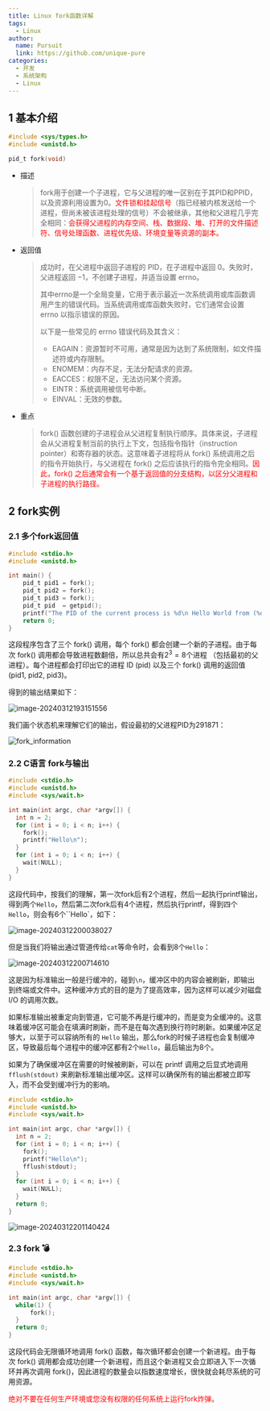 ```yaml
---
title: Linux fork函数详解
tags: 
  - Linux
author: 
  name: Pursuit
  link: https://github.com/unique-pure
categories: 
  - 开发
  - 系统架构
  - Linux
---
```

## 1 基本介绍

```c
#include <sys/types.h>
#include <unistd.h>

pid_t fork(void)
```



* 描述

	> fork用于创建一个子进程，它与父进程的唯一区别在于其PID和PPID，以及资源利用设置为0。<font color="red">文件锁和挂起信号</font>（指已经被内核发送给一个进程，但尚未被该进程处理的信号）不会被继承，其他和父进程几乎完全相同：<font color="red">会获得父进程的内存空间、栈、数据段、堆、打开的文件描述符、信号处理函数、进程优先级、环境变量等资源的副本。</font>

* 返回值

	> 成功时，在父进程中返回子进程的 PID，在子进程中返回 $0$。失败时，父进程返回 $-1$，不创建子进程，并适当设置 errno。
	>
	> 其中errno是一个全局变量，它用于表示最近一次系统调用或库函数调用产生的错误代码。当系统调用或库函数失败时，它们通常会设置 errno 以指示错误的原因。
	>
	> 以下是一些常见的 errno 错误代码及其含义：
	>
	> * EAGAIN：资源暂时不可用，通常是因为达到了系统限制，如文件描述符或内存限制。
	> * ENOMEM：内存不足，无法分配请求的资源。
	> * EACCES：权限不足，无法访问某个资源。
	> * EINTR：系统调用被信号中断。
	> * EINVAL：无效的参数。

* 重点

	> fork() 函数创建的子进程会从父进程复制执行顺序。具体来说，子进程会从父进程复制当前的执行上下文，包括指令指针（instruction pointer）和寄存器的状态。这意味着子进程将从 fork() 系统调用之后的指令开始执行，与父进程在 fork() 之后应该执行的指令完全相同。<font color="red">因此，fork() 之后通常会有一个基于返回值的分支结构，以区分父进程和子进程的执行路径。</font>

## 2 fork实例

### 2.1 多个fork返回值

```c
#include <stdio.h>
#include <unistd.h>

int main() {
    pid_t pid1 = fork();
    pid_t pid2 = fork();
    pid_t pid3 = fork();
    pid_t pid  = getpid();
    printf("The PID of the current process is %d\n Hello World from (%d, %d, %d)\n", pid, pid1, pid2, pid3);
    return 0;
}
```

这段程序包含了三个 fork() 调用，每个 fork() 都会创建一个新的子进程。由于每次 fork() 调用都会导致进程数翻倍，所以总共会有$2^3=8$个进程 （包括最初的父进程）。每个进程都会打印出它的进程 ID (pid) 以及三个 fork() 调用的返回值 (pid1, pid2, pid3)。

得到的输出结果如下：

![image-20240312193151556](https://raw.githubusercontent.com/unique-pure/NewPicGoLibrary/main/img/image-20240312193151556.png)

我们画个状态机来理解它们的输出，假设最初的父进程PID为291871：

![fork_information](https://raw.githubusercontent.com/unique-pure/NewPicGoLibrary/main/img/fork_information.png)

### 2.2 C语言 fork与输出

```c
#include <stdio.h>
#include <unistd.h>
#include <sys/wait.h>

int main(int argc, char *argv[]) {
  int n = 2;
  for (int i = 0; i < n; i++) {
    fork();
    printf("Hello\n");
  }
  for (int i = 0; i < n; i++) {
    wait(NULL);
  }
}
```

这段代码中，按我们的理解，第一次fork后有2个进程，然后一起执行printf输出，得到两个`Hello`，然后第二次fork后有4个进程，然后执行printf，得到四个`Hello`，则会有6个``Hello`，如下：

![image-20240312200038027](https://raw.githubusercontent.com/unique-pure/NewPicGoLibrary/main/img/image-20240312200038027.png)

但是当我们将输出通过管道传给`cat`等命令时，会看到8个`Hello`：

![image-20240312200714610](https://raw.githubusercontent.com/unique-pure/NewPicGoLibrary/main/img/image-20240312200714610.png)

这是因为标准输出一般是行缓冲的，碰到`\n`，缓冲区中的内容会被刷新，即输出到终端或文件中。这种缓冲方式的目的是为了提高效率，因为这样可以减少对磁盘 I/O 的调用次数。

如果标准输出被重定向到管道，它可能不再是行缓冲的，而是变为全缓冲的。这意味着缓冲区可能会在填满时刷新，而不是在每次遇到换行符时刷新。如果缓冲区足够大，以至于可以容纳所有的 `Hello` 输出，那么fork的时候子进程也会复制缓冲区，导致最后每个进程中的缓冲区都有2个`Hello`，最后输出为8个。

如果为了确保缓冲区在需要的时候被刷新，可以在 printf 调用之后显式地调用 `fflush(stdout)` 来刷新标准输出缓冲区。这样可以确保所有的输出都被立即写入，而不会受到缓冲行为的影响。

```c
#include <stdio.h>
#include <unistd.h>
#include <sys/wait.h>

int main(int argc, char *argv[]) {
  int n = 2;
  for (int i = 0; i < n; i++) {
    fork();
    printf("Hello\n");
    fflush(stdout);
  }
  for (int i = 0; i < n; i++) {
    wait(NULL);
  }
  return 0;
}
```

![image-20240312201140424](https://raw.githubusercontent.com/unique-pure/NewPicGoLibrary/main/img/image-20240312201140424.png)

### 2.3 fork 💣

```c
#include <stdio.h>
#include <unistd.h>
#include <sys/wait.h>

int main(int argc, char *argv[]) {
  while(1) {
      fork();
  }
  return 0;
}
```

这段代码会无限循环地调用 fork() 函数，每次循环都会创建一个新进程。由于每次 fork() 调用都会成功创建一个新进程，而且这个新进程又会立即进入下一次循环并再次调用 fork()，因此进程的数量会以指数速度增长，很快就会耗尽系统的可用资源。



<font color="red">绝对不要在任何生产环境或您没有权限的任何系统上运行fork炸弹。</font>